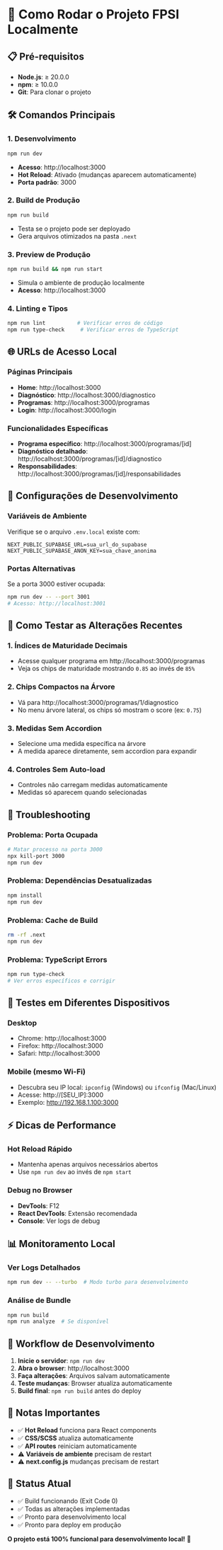 # 🚀 Como Rodar o Projeto FPSI Localmente

## 📋 **Pré-requisitos**
- **Node.js**: ≥ 20.0.0
- **npm**: ≥ 10.0.0  
- **Git**: Para clonar o projeto

## 🛠️ **Comandos Principais**

### **1. Desenvolvimento**
```bash
npm run dev
```
- **Acesso**: http://localhost:3000
- **Hot Reload**: Ativado (mudanças aparecem automaticamente)
- **Porta padrão**: 3000

### **2. Build de Produção**
```bash
npm run build
```
- Testa se o projeto pode ser deployado
- Gera arquivos otimizados na pasta `.next`

### **3. Preview de Produção**
```bash
npm run build && npm run start
```
- Simula o ambiente de produção localmente
- **Acesso**: http://localhost:3000

### **4. Linting e Tipos**
```bash
npm run lint          # Verificar erros de código
npm run type-check     # Verificar erros de TypeScript
```

## 🌐 **URLs de Acesso Local**

### **Páginas Principais**
- **Home**: http://localhost:3000
- **Diagnóstico**: http://localhost:3000/diagnostico
- **Programas**: http://localhost:3000/programas
- **Login**: http://localhost:3000/login

### **Funcionalidades Específicas**
- **Programa específico**: http://localhost:3000/programas/[id]
- **Diagnóstico detalhado**: http://localhost:3000/programas/[id]/diagnostico
- **Responsabilidades**: http://localhost:3000/programas/[id]/responsabilidades

## 🔧 **Configurações de Desenvolvimento**

### **Variáveis de Ambiente**
Verifique se o arquivo `.env.local` existe com:
```env
NEXT_PUBLIC_SUPABASE_URL=sua_url_do_supabase
NEXT_PUBLIC_SUPABASE_ANON_KEY=sua_chave_anonima
```

### **Portas Alternativas**
Se a porta 3000 estiver ocupada:
```bash
npm run dev -- --port 3001
# Acesso: http://localhost:3001
```

## 🧪 **Como Testar as Alterações Recentes**

### **1. Índices de Maturidade Decimais**
- Acesse qualquer programa em http://localhost:3000/programas
- Veja os chips de maturidade mostrando `0.85` ao invés de `85%`

### **2. Chips Compactos na Árvore**
- Vá para http://localhost:3000/programas/1/diagnostico
- No menu árvore lateral, os chips só mostram o score (ex: `0.75`)

### **3. Medidas Sem Accordion**
- Selecione uma medida específica na árvore
- A medida aparece diretamente, sem accordion para expandir

### **4. Controles Sem Auto-load**
- Controles não carregam medidas automaticamente
- Medidas só aparecem quando selecionadas

## 🐛 **Troubleshooting**

### **Problema: Porta Ocupada**
```bash
# Matar processo na porta 3000
npx kill-port 3000
npm run dev
```

### **Problema: Dependências Desatualizadas**
```bash
npm install
npm run dev
```

### **Problema: Cache de Build**
```bash
rm -rf .next
npm run dev
```

### **Problema: TypeScript Errors**
```bash
npm run type-check
# Ver erros específicos e corrigir
```

## 📱 **Testes em Diferentes Dispositivos**

### **Desktop**
- Chrome: http://localhost:3000
- Firefox: http://localhost:3000
- Safari: http://localhost:3000

### **Mobile (mesmo Wi-Fi)**
- Descubra seu IP local: `ipconfig` (Windows) ou `ifconfig` (Mac/Linux)
- Acesse: http://[SEU_IP]:3000
- Exemplo: http://192.168.1.100:3000

## ⚡ **Dicas de Performance**

### **Hot Reload Rápido**
- Mantenha apenas arquivos necessários abertos
- Use `npm run dev` ao invés de `npm start`

### **Debug no Browser**
- **DevTools**: F12
- **React DevTools**: Extensão recomendada
- **Console**: Ver logs de debug

## 📊 **Monitoramento Local**

### **Ver Logs Detalhados**
```bash
npm run dev -- --turbo  # Modo turbo para desenvolvimento
```

### **Análise de Bundle**
```bash
npm run build
npm run analyze  # Se disponível
```

## 🔄 **Workflow de Desenvolvimento**

1. **Inicie o servidor**: `npm run dev`
2. **Abra o browser**: http://localhost:3000
3. **Faça alterações**: Arquivos salvam automaticamente
4. **Teste mudanças**: Browser atualiza automaticamente
5. **Build final**: `npm run build` antes do deploy

## 📝 **Notas Importantes**

- ✅ **Hot Reload** funciona para React components
- ✅ **CSS/SCSS** atualiza automaticamente  
- ✅ **API routes** reiniciam automaticamente
- ⚠️ **Variáveis de ambiente** precisam de restart
- ⚠️ **next.config.js** mudanças precisam de restart

## 🎯 **Status Atual**

- ✅ Build funcionando (Exit Code 0)
- ✅ Todas as alterações implementadas
- ✅ Pronto para desenvolvimento local
- ✅ Pronto para deploy em produção

**O projeto está 100% funcional para desenvolvimento local!** 🚀